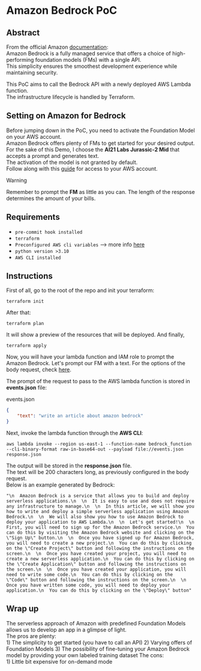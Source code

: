 # Amazon Bedrock PoC
## Abstract
From the official Amazon [documentation](https://aws.amazon.com/bedrock/?nc1=h_ls):   
Amazon Bedrock is a fully managed service that offers a choice of high-performing foundation models (FMs) with a single API.  
This simplicity ensures the smoothest development experience while maintaining security.  

This PoC aims to call the Bedrock API with a newly deployed AWS Lambda function.  
The infrastructure lifecycle is handled by Terraform.  

## Setting on Amazon for Bedrock
Before jumping down in the PoC, you need to activate the Foundation Model on your AWS account.  
Amazon Bedrock offers plenty of FMs to get started for your desired output.  
For the sake of this Demo, I choose the <b>AI21 Labs Jurassic-2 Mid </b> that accepts a prompt and generates text.  
The activation of the model is not granted by default.  
Follow along with this [guide](https://docs.aws.amazon.com/bedrock/latest/userguide/model-access.html) for access to your AWS account.  

> [!WARNING]
> Remember to prompt the **FM** as little as you can. The length of the response determines the amount of your bills.

## Requirements

- `pre-commit hook installed`  
- `terraform`  
- `Preconfigured AWS cli variables` --> more info [here](https://docs.aws.amazon.com/cli/latest/userguide/cli-configure-envvars.html)  
- `python version >3.10`  
- `AWS CLI installed`  

## Instructions
First of all, go to the root of the repo and init your terraform:
```console
terraform init
```

After that:
```console
terraform plan
```

It will show a preview of the resources that will be deployed.
And finally,
```console
terraform apply
```

Now, you will have your lambda function and IAM role to prompt the Amazon Bedrock.
Let's prompt our FM with a text. For the options of the body request, check [here](https://docs.aws.amazon.com/bedrock/latest/userguide/model-parameters-jurassic2.html).

The prompt of the request to pass to the AWS lambda function is stored in **events.json** file:

events.json
```json
{
    "text": "write an article about amazon bedrock"
}
```

Next, invoke the lambda function through the **AWS CLI**:  
```console
aws lambda invoke --region us-east-1 --function-name bedrock_function --cli-binary-format raw-in-base64-out --payload file://events.json response.json
```

The output will be stored in the **response.json** file.  
The text will be 200 characters long, as previously configured in the body request.  
Below is an example generated by Bedrock:  
```console
"\n  Amazon Bedrock is a service that allows you to build and deploy serverless applications.\n  \n  It is easy to use and does not require any infrastructure to manage.\n  \n  In this article, we will show you how to write and deploy a simple serverless application using Amazon Bedrock.\n  \n  We will also show you how to use Amazon Bedrock to deploy your application to AWS Lambda.\n  \n  Let's get started!\n  \n  First, you will need to sign up for the Amazon Bedrock service.\n  You can do this by visiting the Amazon Bedrock website and clicking on the \"Sign Up\" button.\n  \n  Once you have signed up for Amazon Bedrock, you will need to create a new project.\n  You can do this by clicking on the \"Create Project\" button and following the instructions on the screen.\n  \n  Once you have created your project, you will need to create a new serverless application.\n  You can do this by clicking on the \"Create Application\" button and following the instructions on the screen.\n  \n  Once you have created your application, you will need to write some code.\n  You can do this by clicking on the \"Code\" button and following the instructions on the screen.\n  \n  Once you have written some code, you will need to deploy your application.\n  You can do this by clicking on the \"Deploy\" button"
```

## Wrap up
The serverless approach of Amazon with predefined Foundation Models allows us to develop an app in a glimpse of light.  
The pros are plenty:  
    1) The simplicity to get started (you have to call an API)
    2) Varying offers of Foundation Models
    3) The possibility of fine-tuning your Amazon Bedrock model by providing your own labeled training dataset
The cons:  
    1) Little bit expensive for on-demand mode

